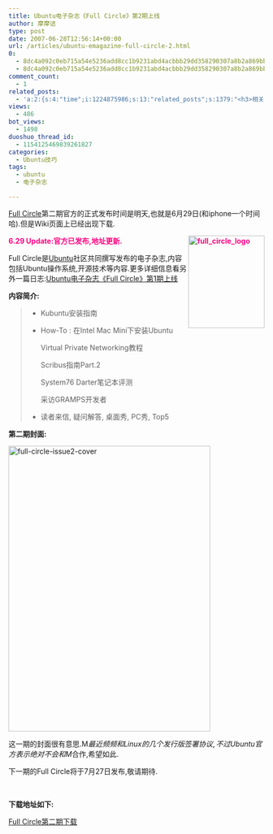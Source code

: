 ```yaml
---
title: Ubuntu电子杂志《Full Circle》第2期上线
author: 摩摩诘
type: post
date: 2007-06-28T12:56:14+00:00
url: /articles/ubuntu-emagazine-full-circle-2.html
0:
  - 8dc4a092c0eb715a54e5236add8cc1b9231abd4acbbb29dd358290307a8b2a869bb6f6e27052b4a3fcaf3b935b6c5630
  - 8dc4a092c0eb715a54e5236add8cc1b9231abd4acbbb29dd358290307a8b2a869bb6f6e27052b4a3fcaf3b935b6c5630
comment_count:
  - 1
related_posts:
  - 'a:2:{s:4:"time";i:1224875986;s:13:"related_posts";s:1379:"<h3>相关日志</h3><ul class="related_post"><li><a href="http://www.digglife.cn/articles/ubuntu-emagazine-full-circle-4.html" title="Ubuntu电子杂志《Full Circle》第4期上线">Ubuntu电子杂志《Full Circle》第4期上线</a></li><li><a href="http://www.digglife.cn/articles/ubuntu-emagazine-full-circle-3.html" title="Ubuntu电子杂志《Full Circle》第3期上线">Ubuntu电子杂志《Full Circle》第3期上线</a></li><li><a href="http://www.digglife.cn/articles/ubuntu-emagazine-full-circle-5.html" title="Ubuntu电子杂志《Full Circle》第5期上线">Ubuntu电子杂志《Full Circle》第5期上线</a></li><li><a href="http://www.digglife.cn/articles/run-every-windows-app-on-ubuntu.html" title="利用VMware在Ubuntu下使用已有的Windows软件.">利用VMware在Ubuntu下使用已有的Windows软件.</a></li><li><a href="http://www.digglife.cn/articles/recordmydesktop.html" title="Linux平台屏幕录像工具RecordMyDesktop">Linux平台屏幕录像工具RecordMyDesktop</a></li><li><a href="http://www.digglife.cn/articles/skype-for-linux-14-beta-released.html" title="Skype For Linux 1.4 beta发布.">Skype For Linux 1.4 beta发布.</a></li><li><a href="http://www.digglife.cn/articles/ubuntu-emagazine-full-circle-1.html" title="Ubuntu电子杂志《Full Circle》第1期上线">Ubuntu电子杂志《Full Circle》第1期上线</a></li></ul>";}'
views:
  - 486
bot_views:
  - 1498
duoshuo_thread_id:
  - 1154125469839261827
categories:
  - Ubuntu技巧
tags:
  - ubuntu
  - 电子杂志

---
```

<a href="http://www.fullcirclemagazine.org" target="_blank">Full Circle</a>第二期官方的正式发布时间是明天,也就是6月29日(和iphone一个时间哈).但是Wiki页面上已经出现下载.

<font color="#ff0080"><strong>6.29 Update:官方已发布,地址更新.<img height="182" alt="full_circle_logo" src="http://digglife.qiniudn.com/wp-content/uploads/3/379/2007/06/full-circle-logo1.png" width="150" align="right" /></strong></font>

Full Circle是<a href="https://www.digglife.net/articles/category/about_ubuntu/" target="_blank">Ubuntu</a>社区共同撰写发布的电子杂志,内容包括Ubuntu操作系统,开源技术等内容.更多详细信息看另外一篇日志:<a href="https://www.digglife.net/articles/ubuntu-emagazine-full-circle-1.html" target="_blank">Ubuntu电子杂志《Full Circle》第1期上线</a>

**内容简介:** 

>   * Kubuntu安装指南 
>   * How-To : 
>     在Intel Mac Mini下安装Ubuntu
>     
>     Virtual Private Networking教程
>     
>     Scribus指南Part.2
>     
>     System76 Darter笔记本评测
>     
>     采访GRAMPS开发者
> 
>   * 读者来信, 疑问解答, 桌面秀, PC秀, Top5

<!--more-->

**第二期封面:**

<img height="562" alt="full-circle-issue2-cover" src="http://digglife.qiniudn.com/wp-content/uploads/3/379/2007/06/full-circle-issue2-cover.png" width="397" />

这一期的封面很有意思.M$最近频频和Linux的几个发行版签署协议,不过Ubuntu官方表示绝对不会和M$合作,希望如此.

下一期的Full Circle将于7月27日发布,敬请期待.

&nbsp;

**下载地址如下:** 

[Full Circle第二期下载][1]

 [1]: http://fullcirclemagazine.org/download-manager.php?id=14